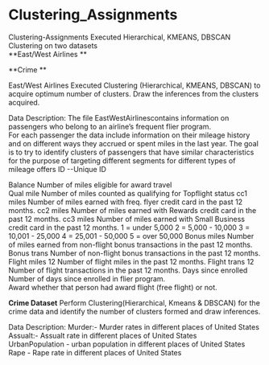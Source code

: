 # Clustering_Assignments

Clustering-Assignments Executed Hierarchical, KMEANS, DBSCAN Clustering on two datasets  
**East/West Airlines **

**Crime **

East/West Airlines Executed Clustering (Hierarchical, KMEANS, DBSCAN) to acquire optimum number of clusters. Draw the inferences from the clusters acquired.

Data Description: 
The file EastWestAirlinescontains information on passengers who belong to an airline’s frequent flier program.  
For each passenger the data include information on their mileage history and on different ways they accrued or spent miles in the last year. 
The goal is to try to identify clusters of passengers that have similar characteristics for the purpose of targeting different segments for different types of mileage offers 
ID --Unique ID  

Balance Number of miles eligible for award travel  
Qual mile Number of miles counted as qualifying for Topflight status 
cc1 miles Number of miles earned with freq. flyer credit card in the past 12 months.
cc2 miles Number of miles earned with Rewards credit card in the past 12 months.
cc3 miles Number of miles earned with Small Business credit card in the past 12 months.
1 = under 5,000 2 = 5,000 - 10,000 3 = 10,001 - 25,000 4 = 25,001 - 50,000 5 = over 50,000  Bonus miles Number of miles earned from non-flight bonus transactions in the past 12 months. 
Bonus trans Number of non-flight bonus transactions in the past 12 months.  
Flight miles 12 Number of flight miles in the past 12 months.  Flight trans 12 Number of flight transactions in the past 12 months. 
Days since enrolled Number of days since enrolled in flier program.  
Award whether that person had award flight (free flight) or not. 

**Crime Dataset** 
Perform Clustering(Hierarchical, Kmeans &amp; DBSCAN) for the crime data and identify the number of clusters formed and draw inferences.  

Data Description: 
Murder:- Murder rates in different places of United States 
Assualt:- Assualt rate in different places of United States  
UrbanPopulation - urban population in different places of United States
Rape - Rape rate in different places of United States

